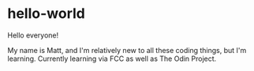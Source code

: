 # hello-world

Hello everyone!

My name is Matt, and I'm relatively new to all these coding things, but I'm learning.
Currently learning via FCC as well as The Odin Project.
